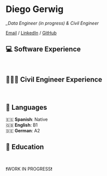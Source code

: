 # Diego Gerwig

*_Data Engineer (in progress) & Civil Engineer*

[Email](mailto:diegogerwig@gmail.com) / [LinkedIn](https://www.linkedin.com/in/diego-gerwig-l%C3%B3pez-28a1ab86//) / [GitHub](https://github.com/diegogerwig) 
<br>

## 💻 Software Experience

<br>

## 👷🏼‍♂️ Civil Engineer Experience

<br>


## 💬 Languages

🇪🇸 **Spanish**: Native <br>
🇬🇧 **English**: B1 <br>
🇩🇪 **German**: A2
<br>

## 📖 Education

<br>


❗WORK IN PROGRESS❗
